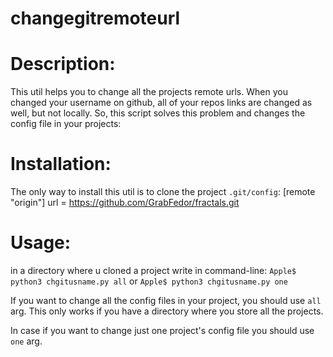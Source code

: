 # changegitremoteurl
# Description: 
This util helps you to change all the projects remote urls. When you changed your username on github, all of your repos links are changed as well, but not locally. So, this script solves this problem and changes the config file in your projects:

# Installation:
  The only way to install this util is to clone the project
  `.git/config`:
    [remote "origin"]
	        url = https://github.com/GrabFedor/fractals.git
          
# Usage:
in a directory where u cloned a project write in command-line:
    `Apple$ python3 chgitusname.py all`
or
    `Apple$ python3 chgitusname.py one`
    
  If you want to change all the config files in your project, you should use `all` arg. This only works if you have a directory where you store all the projects.
  
  In case if you want to change just one project's config file you should use `one` arg.
